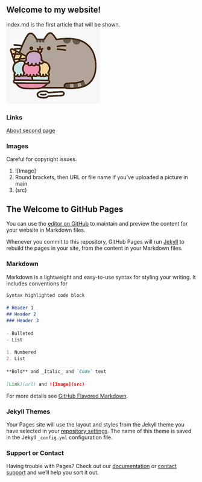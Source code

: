## Welcome to my website!

index.md is the first article that will be shown.
![Cat with ice cream](cat.jpg)

### Links
[About second page](about.md)
### Images
Careful for copyright issues.
1. ![Image]
2. Round brackets, then URL or file name if you've uploaded a picture in main
3. (src)

## The Welcome to GitHub Pages

You can use the [editor on GitHub](https://github.com/LinneaGrunewald/LinneaGrunewald.github.io/edit/master/README.md) to maintain and preview the content for your website in Markdown files.

Whenever you commit to this repository, GitHub Pages will run [Jekyll](https://jekyllrb.com/) to rebuild the pages in your site, from the content in your Markdown files.

### Markdown

Markdown is a lightweight and easy-to-use syntax for styling your writing. It includes conventions for

```markdown
Syntax highlighted code block

# Header 1
## Header 2
### Header 3

- Bulleted
- List

1. Numbered
2. List

**Bold** and _Italic_ and `Code` text

[Link](url) and ![Image](src)
```

For more details see [GitHub Flavored Markdown](https://guides.github.com/features/mastering-markdown/).

### Jekyll Themes

Your Pages site will use the layout and styles from the Jekyll theme you have selected in your [repository settings](https://github.com/LinneaGrunewald/LinneaGrunewald.github.io/settings). The name of this theme is saved in the Jekyll `_config.yml` configuration file.

### Support or Contact

Having trouble with Pages? Check out our [documentation](https://help.github.com/categories/github-pages-basics/) or [contact support](https://github.com/contact) and we’ll help you sort it out.
